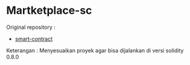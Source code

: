 # Martketplace-sc

Original repository :
- [smart-contract](https://github.com/rofirahman/smart-contract)

Keterangan :
Menyesuaikan proyek agar bisa dijalankan di versi solidity 0.8.0